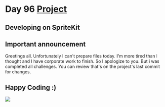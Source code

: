 # Day 96 <a href="https://github.com/devmehmetates/365-day-of-code/tree/main/Project/Day94-96/Day94-96"> Project </a>

## Developing on SpriteKit

## Important announcement
Greetings all. Unfortunately I can't prepare files today. I'm more tired than I thought and I have corporate work to finish. So I apologize to you. But i was completed all challenges. You can review that's on the project's last commit for changes.

## Happy Coding :)
<img src="https://c.tenor.com/sWEUdV5LQdkAAAAC/yes-apple.gif">

